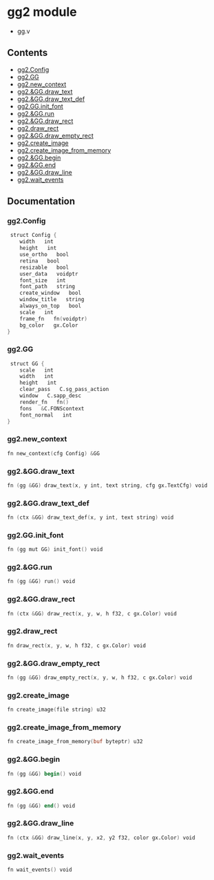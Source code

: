 # gg2 module
- gg.v
## Contents
- [gg2.Config](#ggconfig)
- [gg2.GG](#gggg)
- [gg2.new_context](#ggnew_context)
- [gg2.&GG.draw_text](#ggggdraw_text)
- [gg2.&GG.draw_text_def](#ggggdraw_text_def)
- [gg2.GG.init_font](#gggginit_font)
- [gg2.&GG.run](#ggggrun)
- [gg2.&GG.draw_rect](#ggggdraw_rect)
- [gg2.draw_rect](#ggdraw_rect)
- [gg2.&GG.draw_empty_rect](#ggggdraw_empty_rect)
- [gg2.create_image](#ggcreate_image)
- [gg2.create_image_from_memory](#ggcreate_image_from_memory)
- [gg2.&GG.begin](#ggggbegin)
- [gg2.&GG.end](#ggggend)
- [gg2.&GG.draw_line](#ggggdraw_line)
- [gg2.wait_events](#ggwait_events)

## Documentation
### gg2.Config
```v
 struct Config {
    width   int
    height   int
    use_ortho   bool
    retina   bool
    resizable   bool
    user_data   voidptr
    font_size   int
    font_path   string
    create_window   bool
    window_title   string
    always_on_top   bool
    scale   int
    frame_fn   fn(voidptr)
    bg_color   gx.Color
}
```
### gg2.GG
```v
 struct GG {
    scale   int
    width   int
    height   int
    clear_pass   C.sg_pass_action
    window   C.sapp_desc
    render_fn   fn()
    fons   &C.FONScontext
    font_normal   int
}
```
### gg2.new_context
```v
fn new_context(cfg Config) &GG
```
### gg2.&GG.draw_text
```v
fn (gg &GG) draw_text(x, y int, text string, cfg gx.TextCfg) void
```
### gg2.&GG.draw_text_def
```v
fn (ctx &GG) draw_text_def(x, y int, text string) void
```
### gg2.GG.init_font
```v
fn (gg mut GG) init_font() void
```
### gg2.&GG.run
```v
fn (gg &GG) run() void
```
### gg2.&GG.draw_rect
```v
fn (ctx &GG) draw_rect(x, y, w, h f32, c gx.Color) void
```
### gg2.draw_rect
```v
fn draw_rect(x, y, w, h f32, c gx.Color) void
```
### gg2.&GG.draw_empty_rect
```v
fn (gg &GG) draw_empty_rect(x, y, w, h f32, c gx.Color) void
```
### gg2.create_image
```v
fn create_image(file string) u32
```
### gg2.create_image_from_memory
```v
fn create_image_from_memory(buf byteptr) u32
```
### gg2.&GG.begin
```v
fn (gg &GG) begin() void
```
### gg2.&GG.end
```v
fn (gg &GG) end() void
```
### gg2.&GG.draw_line
```v
fn (ctx &GG) draw_line(x, y, x2, y2 f32, color gx.Color) void
```
### gg2.wait_events
```v
fn wait_events() void
```